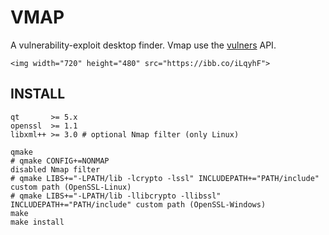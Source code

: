 # VMAP

A vulnerability-exploit desktop finder. Vmap use the [vulners](https://vulners.com/api/v3/) API.

```
<img width="720" height="480" src="https://ibb.co/iLqyhF">
```

## INSTALL

```shell
qt       >= 5.x
openssl  >= 1.1
libxml++ >= 3.0 # optional Nmap filter (only Linux)
```

```shell
qmake
# qmake CONFIG+=NONMAP                                                      disabled Nmap filter
# qmake LIBS+="-LPATH/lib -lcrypto -lssl" INCLUDEPATH+="PATH/include"       custom path (OpenSSL-Linux)
# qmake LIBS+="-LPATH/lib -llibcrypto -llibssl" INCLUDEPATH+="PATH/include" custom path (OpenSSL-Windows)
make
make install
```

